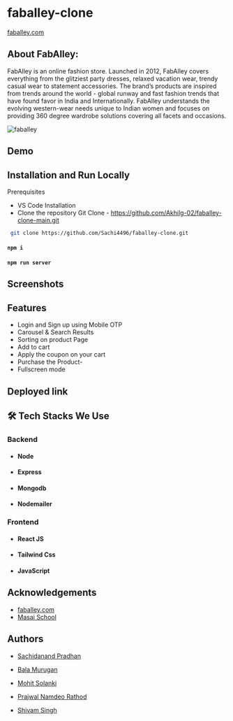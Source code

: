 # faballey-clone

[faballey.com](https://www.faballey.com/)
## About FabAlley:
FabAlley is an online fashion store. Launched in 2012, FabAlley covers everything from the glitziest party dresses, relaxed vacation wear, trendy casual wear to statement accessories. The brand’s products are inspired from trends around the world - global runway and fast fashion trends that have found favor in India and Internationally. FabAlley understands the evolving western-wear needs unique to Indian women and focuses on providing 360 degree wardrobe solutions covering all facets and occasions.

![faballey](https://user-images.githubusercontent.com/53556482/153560974-2ee2f508-b57a-4af8-87be-17139579613d.png)

## Demo
<!-- ![unit4Short gif](https://user-images.githubusercontent.com/91539305/147107410-e2cf1961-f777-4e33-8a49-586a9a612cb5.gif) -->


## Installation and Run Locally

Prerequisites

- VS Code
  Installation
- Clone the repository
  Git Clone - https://github.com/Akhilg-02/faballey-clone-main.git

```bash
 git clone https://github.com/Sachi4496/faballey-clone.git
```
#### `npm i`
#### `npm run server`


## Screenshots

<!-- ![App Screenshot](https://github.com/alhassan069/AJIO/blob/7c7fb9d7278c56694344f8f7fc19ef345476515a/images/img22.gif)

![App Screenshot](images/img33.png)

![App Screenshot](images/img45.png) -->



## Features

- Login and Sign up using Mobile OTP
- Carousel & Search Results
- Sorting on product Page
- Add to cart
- Apply the coupon on your cart 
- Purchase the Product- 
- Fullscreen mode


 
<!-- ## Presentation Video :-
[Demo of project]() -->

## Deployed link
<!-- 🔹 Live Demo [click here](https://aqueous-fortress-78543.herokuapp.com) -->



## 🛠 Tech Stacks We Use

### Backend
- #### Node
- #### Express
- #### Mongodb
- #### Nodemailer

### Frontend
- #### React JS
- #### Tailwind Css
- #### JavaScript


## Acknowledgements

 - [faballey.com](https://www.faballey.com/)
 - [Masai School](https://masaischool.com/)
 


## Authors
-  [Sachidanand Pradhan](https://github.com/Sachi4496)

- [Bala Murugan](https://github.com/ravi-bala13)

- [Mohit Solanki](https://github.com/mohitsolanki71)

- [Prajwal Namdeo Rathod](https://github.com/prarathod)

- [Shivam Singh](https://github.com/ShivamSinghhh)



<!-- ## Screenshots :-
![frontpage]() -->

